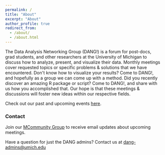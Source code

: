 ```yaml
---
permalink: /
title: "About"
excerpt: "About"
author_profile: true
redirect_from:
  - /about/
  - /about.html
---
```



The Data Analysis Networking Group (DANG!) is a forum for post-docs, grad students, and other researchers at
the University of Michigan to discuss how to analyze, present, and visualize their data.
Monthly meetings cover requested topics or specific problems & solutions that we have encountered.
Don't know how to visualize your results? Come to DANG!, and hopefully as a group we can come up with a method.
Did you recently discover an amazing R package or script? Come to DANG!, and share with us how you accomplished that.
Our hope is that these meetings & discussions will foster new ideas within our respective fields.

Check out our past and upcoming events [here](events).

### Contact

Join our [MCommunity Group](https://mcommunity.umich.edu/#group:umich%20dang) to receive email updates about upcoming meetings.

Have a question for just the DANG admins? Contact us at [dang-admins@umich.edu](mailto:dang-admins@umich.edu)
